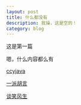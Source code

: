 ```yaml
---
layout: post
title: 什么都没有
description: 我操，这是空的！
category: blog
---
```


这是第一篇

嗯，什么内容都么有

[ccyjava][]

[一派胡言][ccyjava]

[谈笑风生][ccyjava]




[ccyjava]:    http://yescoding.com  "ccyjava"
